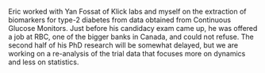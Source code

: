 Eric worked with Yan Fossat of Klick labs and myself on the extraction of biomarkers for type-2 diabetes from data obtained from Continuous Glucose Monitors. Just before his candidacy exam came up, he was offered a job at RBC, one of the bigger banks in Canada, and could not refuse. The second half of his PhD research will be somewhat delayed, but we are working on a re-analysis of the trial data that focuses more on dynamics and less on statistics.